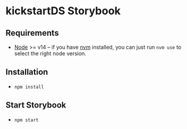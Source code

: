 # kickstartDS Storybook

## Requirements

* [Node](https://nodejs.org/en/) >= v14 – if you have [nvm](https://github.com/creationix/nvm#node-version-manager---) installed, you can just run `nvm use` to select the right node version.

## Installation

* `npm install` 

## Start Storybook

* `npm start`
